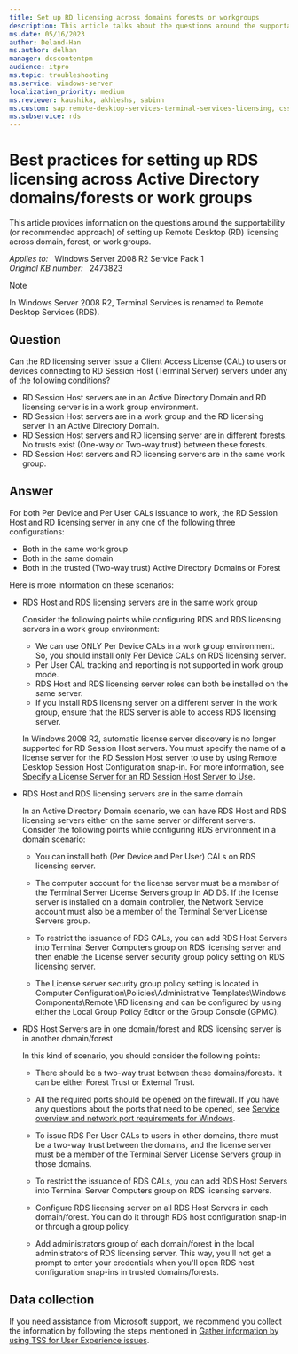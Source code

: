 ```yaml
---
title: Set up RD licensing across domains forests or workgroups
description: This article talks about the questions around the supportability (or recommended approach) of setting up Remote Desktop (RD) licensing across domain, forest, or work groups.
ms.date: 05/16/2023
author: Deland-Han
ms.author: delhan
manager: dcscontentpm
audience: itpro
ms.topic: troubleshooting
ms.service: windows-server
localization_priority: medium
ms.reviewer: kaushika, akhleshs, sabinn
ms.custom: sap:remote-desktop-services-terminal-services-licensing, csstroubleshoot
ms.subservice: rds
---
```

# Best practices for setting up RDS licensing across Active Directory domains/forests or work groups

This article provides information on the questions around the supportability (or recommended approach) of setting up Remote Desktop (RD) licensing across domain, forest, or work groups.

_Applies to:_ &nbsp; Windows Server 2008 R2 Service Pack 1  
_Original KB number:_ &nbsp; 2473823

> [!NOTE]
> In Windows Server 2008 R2, Terminal Services is renamed to Remote Desktop Services (RDS).

## Question

Can the RD licensing server issue a Client Access License (CAL) to users or devices connecting to RD Session Host (Terminal Server) servers under any of the following conditions?

- RD Session Host servers are in an Active Directory Domain and RD licensing server is in a work group environment.
- RD Session Host servers are in a work group and the RD licensing server in an Active Directory Domain.
- RD Session Host servers and RD licensing server are in different forests. No trusts exist (One-way or Two-way trust) between these forests.
- RD Session Host servers and RD licensing servers are in the same work group.

## Answer

For both Per Device and Per User CALs issuance to work, the RD Session Host and RD licensing server in any one of the following three configurations:

- Both in the same work group
- Both in the same domain
- Both in the trusted (Two-way trust) Active Directory Domains or Forest

Here is more information on these scenarios:

- RDS Host and RDS licensing servers are in the same work group

  Consider the following points while configuring RDS and RDS licensing servers in a work group environment:

  - We can use ONLY Per Device CALs in a work group environment. So, you should install only Per Device CALs on RDS licensing server.
  - Per User CAL tracking and reporting is not supported in work group mode.
  - RDS Host and RDS licensing server roles can both be installed on the same server.
  - If you install RDS licensing server on a different server in the work group, ensure that the RDS server is able to access RDS licensing server.

  In Windows 2008 R2, automatic license server discovery is no longer supported for RD Session Host servers. You must specify the name of a license server for the RD Session Host server to use by using Remote Desktop Session Host Configuration snap-in. For more information, see [Specify a License Server for an RD Session Host Server to Use](/previous-versions/windows/it-pro/windows-server-2008-R2-and-2008/cc770585(v=ws.11)).

- RDS Host and RDS licensing servers are in the same domain

  In an Active Directory Domain scenario, we can have RDS Host and RDS licensing servers either on the same server or different servers. Consider the following points while configuring RDS environment in a domain scenario:

  - You can install both (Per Device and Per User) CALs on RDS licensing server.

  - The computer account for the license server must be a member of the Terminal Server License Servers group in AD DS. If the license server is installed on a domain controller, the Network Service account must also be a member of the Terminal Server License Servers group.

  - To restrict the issuance of RDS CALs, you can add RDS Host Servers into Terminal Server Computers group on RDS licensing server and then enable the License server security group policy setting on RDS licensing server.

  - The License server security group policy setting is located in Computer Configuration\Policies\Administrative Templates\Windows Components\Remote \RD licensing and can be configured by using either the Local Group Policy Editor or the Group Console (GPMC).

- RDS Host Servers are in one domain/forest and RDS licensing server is in another domain/forest

  In this kind of scenario, you should consider the following points:

  - There should be a two-way trust between these domains/forests. It can be either Forest Trust or External Trust.

  - All the required ports should be opened on the firewall. If you have any questions about the ports that need to be opened, see [Service overview and network port requirements for Windows](../networking/service-overview-and-network-port-requirements.md).

  - To issue RDS Per User CALs to users in other domains, there must be a two-way trust between the domains, and the license server must be a member of the Terminal Server License Servers group in those domains.

  - To restrict the issuance of RDS CALs, you can add RDS Host Servers into Terminal Server Computers group on RDS licensing servers.

  - Configure RDS licensing server on all RDS Host Servers in each domain/forest. You can do it through RDS host configuration snap-in or through a group policy.

  - Add administrators group of each domain/forest in the local administrators of RDS licensing server. This way, you'll not get a prompt to enter your credentials when you'll open RDS host configuration snap-ins in trusted domains/forests.

## Data collection

If you need assistance from Microsoft support, we recommend you collect the information by following the steps mentioned in [Gather information by using TSS for User Experience issues](../../windows-client/windows-troubleshooters/gather-information-using-tss-user-experience.md#terminal-server-licensing).
